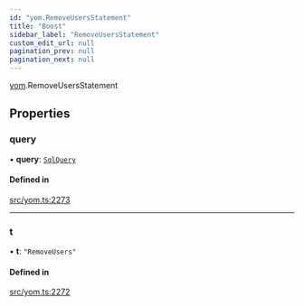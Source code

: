 ```yaml
---
id: "yom.RemoveUsersStatement"
title: "Boost"
sidebar_label: "RemoveUsersStatement"
custom_edit_url: null
pagination_prev: null
pagination_next: null
---
```


[yom](../namespaces/yom.md).RemoveUsersStatement

## Properties

### query

• **query**: [`SqlQuery`](../namespaces/yom.md#sqlquery)

#### Defined in

[src/yom.ts:2273](https://github.com/yolmio/boost/blob/5cada48/src/yom.ts#L2273)

___

### t

• **t**: ``"RemoveUsers"``

#### Defined in

[src/yom.ts:2272](https://github.com/yolmio/boost/blob/5cada48/src/yom.ts#L2272)
